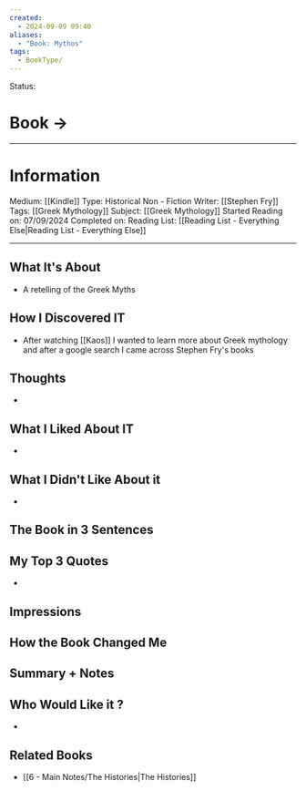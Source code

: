 ```yaml
---
created:
  - 2024-09-09 09:40
aliases:
  - "Book: Mythos"
tags:
  - BookType/
---
```

Status: 
#  Book -> 
___
# Information
Medium: [[Kindle]]
Type: Historical Non - Fiction
Writer: [[Stephen Fry]]
Tags: [[Greek Mythology]]
Subject: [[Greek Mythology]]
Started Reading on: 07/09/2024
Completed on: 
Reading List: [[Reading List - Everything Else|Reading List - Everything Else]]
___
## What It's About
-  A retelling of the Greek Myths
## How I Discovered IT
- After watching [[Kaos]] I wanted to learn more about Greek mythology and after a google search I came across Stephen Fry's books 
## Thoughts
- 
## What I Liked About IT
- 
## What I Didn't Like About it
- 
## The Book in 3 Sentences
## My Top 3 Quotes
- 
## Impressions
## How the Book Changed Me
## Summary + Notes
## Who Would Like it ?
- 
## Related Books
- [[6 - Main Notes/The Histories|The Histories]]
